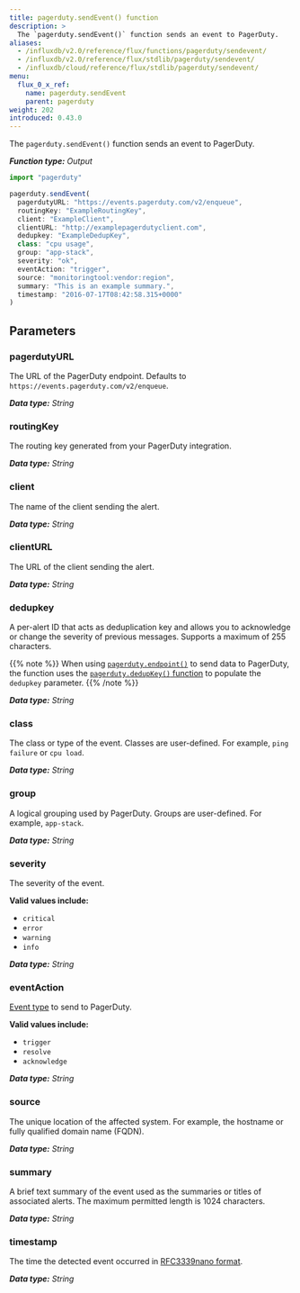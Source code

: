 ```yaml
---
title: pagerduty.sendEvent() function
description: >
  The `pagerduty.sendEvent()` function sends an event to PagerDuty.
aliases:
  - /influxdb/v2.0/reference/flux/functions/pagerduty/sendevent/
  - /influxdb/v2.0/reference/flux/stdlib/pagerduty/sendevent/
  - /influxdb/cloud/reference/flux/stdlib/pagerduty/sendevent/
menu:
  flux_0_x_ref:
    name: pagerduty.sendEvent
    parent: pagerduty
weight: 202
introduced: 0.43.0
---
```


The `pagerduty.sendEvent()` function sends an event to PagerDuty.

_**Function type:** Output_

```js
import "pagerduty"

pagerduty.sendEvent(
  pagerdutyURL: "https://events.pagerduty.com/v2/enqueue",
  routingKey: "ExampleRoutingKey",
  client: "ExampleClient",
  clientURL: "http://examplepagerdutyclient.com",
  dedupkey: "ExampleDedupKey",
  class: "cpu usage",
  group: "app-stack",
  severity: "ok",
  eventAction: "trigger",
  source: "monitoringtool:vendor:region",
  summary: "This is an example summary.",
  timestamp: "2016-07-17T08:42:58.315+0000"
)
```

## Parameters

### pagerdutyURL
The URL of the PagerDuty endpoint.
Defaults to `https://events.pagerduty.com/v2/enqueue`.

_**Data type:** String_

### routingKey
The routing key generated from your PagerDuty integration.

_**Data type:** String_

### client
The name of the client sending the alert.

_**Data type:** String_

### clientURL
The URL of the client sending the alert.

_**Data type:** String_

### dedupkey
A per-alert ID that acts as deduplication key and allows you to acknowledge or
change the severity of previous messages.
Supports a maximum of 255 characters.

{{% note %}}
When using [`pagerduty.endpoint()`](/flux/v0.x/stdlib/pagerduty/endpoint/)
to send data to PagerDuty, the function uses the [`pagerduty.dedupKey()` function](/flux/v0.x/stdlib/pagerduty/dedupkey/) to populate the `dedupkey` parameter.
{{% /note %}}

_**Data type:** String_

### class
The class or type of the event.
Classes are user-defined.
For example, `ping failure` or `cpu load`.

_**Data type:** String_

### group
A logical grouping used by PagerDuty.
Groups are user-defined.
For example, `app-stack`.

_**Data type:** String_

### severity
The severity of the event.

**Valid values include:**

- `critical`
- `error`
- `warning`
- `info`

_**Data type:** String_

### eventAction
[Event type](https://developer.pagerduty.com/docs/events-api-v1/overview/#event-types) to send to PagerDuty.

**Valid values include:**

- `trigger`
- `resolve`
- `acknowledge`

_**Data type:** String_

### source
The unique location of the affected system.
For example, the hostname or fully qualified domain name (FQDN).

_**Data type:** String_

### summary
A brief text summary of the event used as the summaries or titles of associated alerts.
The maximum permitted length is 1024 characters.

_**Data type:** String_

### timestamp
The time the detected event occurred in [RFC3339nano format](https://golang.org/pkg/time/#RFC3339Nano).

_**Data type:** String_
